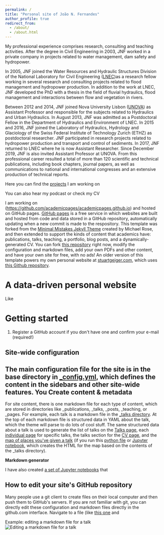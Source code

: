 ```yaml
---
permalink: /
title: "Personal site of João N. Fernandes"
author_profile: true
redirect_from: 
  - /about/
  - /about.html
---
```


My professional experience comprises research, consulting and teaching activities. 
After the degree in Civil Engineering in 2003, JNF worked in a private company in projects related to water management, dam safety and hydropower. 

In 2005, JNF joined the Water Resources and Hydraulic Structures Division of the National Laboratory for Civil Engineering ([LNEC](https://www.lnec.pt))as a research fellow working in several research and consulting projects related to flood management and hydropower production. In addition to the work at LNEC, JNF developed the PhD with a thesis in the field of fluvial hydraulics, flood management and interactions between flow and vegetation in rivers. 

Between 2012 and 2014, JNF joined Nova University Lisbon ([UNOVA](https://www.fct.unl.pt)) as Assistant Professor and responsible for the subjects related to Hydraulics and Urban Hydraulics. In August 2013, JNF was admitted as a Postdoctoral Fellow in the Department of Hydraulics and Environment of LNEC. In 2015 and 2016, JNF joined the Laboratory of Hydraulics, Hydrology and Glaciology of the Swiss Federal Institute of Technology Zurich (ETHZ) as postdoctoral researcher. JNF participated in research projects related to hydropower production and transport and control of sediments. In 2017, JNF returned to LNEC where he is now Assistant Researcher. Since December 2019, JNF is also invited Assistant Professor at UNOVA. From this professional career resulted a total of more than 120 scientific and technical publications, including book chapters, journal papers, as well as communications to national and international congresses and an extensive production of technical reports.

Here you can find the [projects](https://github.com/academicpages/academicpages.github.io) I am working on

You can also hear my podcast or check my CV

I am working on (https://github.com/academicpages/academicpages.github.io) and hosted on GitHub pages. [GitHub pages](https://pages.github.com) is a free service in which websites are built and hosted from code and data stored in a GitHub repository, automatically updating when a new commit is made to the respository. This template was forked from the [Minimal Mistakes Jekyll Theme](https://mmistakes.github.io/minimal-mistakes/) created by Michael Rose, and then extended to support the kinds of content that academics have: publications, talks, teaching, a portfolio, blog posts, and a dynamically-generated CV. You can fork [this repository](https://github.com/academicpages/academicpages.github.io) right now, modify the configuration and markdown files, add your own PDFs and other content, and have your own site for free, with no ads! An older version of this template powers my own personal website at [stuartgeiger.com](http://stuartgeiger.com), which uses [this Github repository](https://github.com/staeiou/staeiou.github.io).

A data-driven personal website
======
Like

Getting started
======
1. Register a GitHub account if you don't have one and confirm your e-mail (required!)


Site-wide configuration
------
The main configuration file for the site is in the base directory in [_config.yml](https://github.com/academicpages/academicpages.github.io/blob/master/_config.yml), which defines the content in the sidebars and other site-wide features. You 
Create content & metadata
------
For site content, there is one markdown file for each type of content, which are stored in directories like _publications, _talks, _posts, _teaching, or _pages. For example, each talk is a markdown file in the [_talks directory](https://github.com/academicpages/academicpages.github.io/tree/master/_talks). At the top of each markdown file is structured data in YAML about the talk, which the theme will parse to do lots of cool stuff. The same structured data about a talk is used to generate the list of talks on the [Talks page](https://academicpages.github.io/talks), each [individual page](https://academicpages.github.io/talks/2012-03-01-talk-1) for specific talks, the talks section for the [CV page](https://academicpages.github.io/cv), and the [map of places you've given a talk](https://academicpages.github.io/talkmap.html) (if you run this [python file](https://github.com/academicpages/academicpages.github.io/blob/master/talkmap.py) or [Jupyter notebook](https://github.com/academicpages/academicpages.github.io/blob/master/talkmap.ipynb), which creates the HTML for the map based on the contents of the _talks directory).

**Markdown generator**

I have also created [a set of Jupyter notebooks](https://github.com/academicpages/academicpages.github.io/tree/master/markdown_generator
) that 

How to edit your site's GitHub repository
------
Many people use a git client to create files on their local computer and then push them to GitHub's servers. If you are not familiar with git, you can directly edit these configuration and markdown files directly in the github.com interface. Navigate to a file (like [this one](https://github.com/academicpages/academicpages.github.io/blob/master/_talks/2012-03-01-talk-1.md) and 

Example: editing a markdown file for a talk
![Editing a markdown file for a talk](/images/editing-talk.png)
